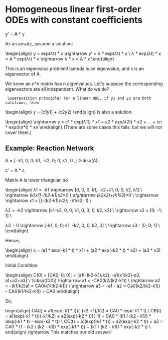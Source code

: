 # Homogeneous linear first-order ODEs with constant coefficients

y' = A * y


As an ansatz, assume a solution: 

\begin{align}
 y = exp(λt) * x \rightarrow y' = λ * exp(λt) * x  \\
 λ * exp(λt) * x = A * exp(λt) * x \rightarrow λ * x = A * x 
\end{align}

This is an eigenvalus problem! lambda is an eigenvalue, and x is an eigenvector of A.


We know an n*n matrix has n eigenvalues. Let's suppose the corresponding eigenvectors are all independent. What do we do?

     Superposition principle: For a linear ODE, if y1 and y2 are both solutions, then 

\begin{align}
y = (c1y1) + (c2y2) 
\end{align}
is also a solution. 

\begin{align}
\rightarrow   y = c1 * exp(λ1*t) * x1 + c2 * exp(λ2*t) * x2 + ... + cn * exp(λn*t) * xn 
\end{align}
(There are some cases this fails, but we will not cover them.)



## Example: Reaction Network


A = [ -k1, 0, 0; k1, -k2, 0; 0, k2, 0 ];
%disp(A);

c' = A * c

Matrix A is lower triangular, so

\begin{align}
λ1 = -k1 \rightarrow  [0, 0, 0; k1, -k2+k1, 0; 0, k2, k1] \\
\rightarrow (k1*x1)-(k2-k1)*x2=0 \\
\rightarrow (k2*x2)+(k1*x3)=0 \\
\rightarrow \rightarrow x1 = [(-(k2-k1)/k2); -k1/k2; 1] \\

λ2 = -k2 \rightarrow  [k1-k2, 0, 0; k1, 0, 0; 0, k2, k2]  \\
\rightarrow x2 = [0; -1; 1]  \\

λ3 = 0 \rightarrow  [-k1, 0, 0; k1, -k2, 0; 0, k2, 0] \\
\rightarrow x3= [0; 0; 1] \\
\end{align}

Hence,

\begin{align}
 c = (a1 * exp(-k1 * t) * x1) + (a2 * exp(-k2 * t) * x2) + (a3 * x3) 
\end{align}

Initial Condition:

\begin{align}
C(0) = [CA0; 0; 0];  = [a1(-(k2-k1)/k2); -a1(k1/k2)-a2; a1+a2+a3] \\
%disp(C(0))
\rightarrow  a1 = -CA0(k2/(k2-k1))  \\
\rightarrow  a2 = -(k1/k2)a1 = CA0(k1/(k2-k1)) \\
\rightarrow  a3 = -a1 - a2 = Ca0(k2/(k2-k1)) - CA0(k1/(k2-k1)) = CA0 
\end{align}

So,

begin{align}
CA(t) = a1(exp(-k1 * t))(-(k2-k1)/k2) = CA0 * exp(-k1 * t)  \\
CB(t) = a1(exp(-k1 * t))(-k1/k2) + a2(exp(-k2 * t))(-1) = CA0 * (k1 / (k2 - k1)) * (exp(-k1 * t) - exp(-k2 * t)) \\
CC(t) = a1(exp(-k1 * t)) + a2(exp(-k2 * t)) + a3 = CA0 * (1 - (k2 / (k2 - k1)) * exp(-k1 * t)) + (k1 / (k2 - k1)) * exp(-k2 * t)  \\
end{align}
rightarrow This matches our old answer!

